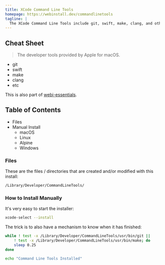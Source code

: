 ```yaml
---
title: XCode Command Line Tools
homepage: https://webinstall.dev/commandlinetools
tagline: |
  The XCode Command Line Tools include git, swift, make, clang, and other developer tools
---
```


## Cheat Sheet

> The developer tools provided by Apple for macOS.

- git
- swift
- make
- clang
- etc

This is also part of [webi-essentials](../webi-essentials/).

## Table of Contents

- Files
- Manual Install
  - macOS
  - Linux
  - Alpine
  - Windows

### Files

These are the files / directories that are created and/or modified with this
install:

```sh
/Library/Developer/CommandLineTools/
```

### How to Install Manually

It's very easy to start the installer:

```sh
xcode-select --install
```

The trick is to also have a mechanism to know when it has finished:

```sh
while ! test -x /Library/Developer/CommandLineTools/usr/bin/git ||
    ! test -x /Library/Developer/CommandLineTools/usr/bin/make; do
    sleep 0.25
done

echo "Command Line Tools Installed"
```
